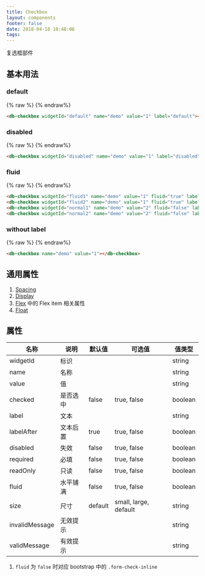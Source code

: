 ```yaml
---
title: Checkbox
layout: components
footer: false
date: 2018-04-18 10:48:06
tags:
---
```


复选框部件

## 基本用法

### default
{% raw %}
<db-checkbox widgetId="defaultDemo" name="demo" value="1" label="default"></db-checkbox>
{% endraw%}
```html
<db-checkbox widgetId="default" name="demo" value="1" label="default"></db-checkbox>
```

### disabled
{% raw %}
<db-checkbox widgetId="disabled" name="demo" value="1" label="disabled" disabled="true"></db-checkbox>
{% endraw%}
```html
<db-checkbox widgetId="disabled" name="demo" value="1" label="disabled" disabled="true"></db-checkbox>
```

### fluid
{% raw %}
<db-checkbox widgetId="fluidcheckbox1" name="demo" value="1" fluid="true" label="fluid demo1"></db-checkbox>
<db-checkbox widgetId="fluidcheckbox2" name="demo" value="1" fluid="true" label="fluid demo2"></db-checkbox>
<db-checkbox widgetId="normal1" name="demo" value="2" fluid="false" label="default demo1"></db-checkbox>
<db-checkbox widgetId="normal2" name="demo" value="2" fluid="false" label="default demo2"></db-checkbox>
{% endraw%}
```html
<db-checkbox widgetId="fluid1" name="demo" value="1" fluid="true" label="fluid demo1"></db-checkbox>
<db-checkbox widgetId="fluid2" name="demo" value="1" fluid="true" label="fluid demo2"></db-checkbox>
<db-checkbox widgetId="normal1" name="demo" value="2" fluid="false" label="default demo1"></db-checkbox>
<db-checkbox widgetId="normal2" name="demo" value="2" fluid="false" label="default demo2"></db-checkbox>
```

### without label
{% raw %}
<db-checkbox name="demo" value="1"></db-checkbox>
{% endraw%}
```html
<db-checkbox name="demo" value="1"></db-checkbox>
```

## 通用属性

1. [Spacing](../Utilities/Spacing.html)
1. [Display](../Utilities/Display.html)
1. [Flex](../Utilities/Flex.html) 中的 Flex item 相关属性
1. [Float](../Utilities/Float.html)

## 属性

| 名称  | 说明 | 默认值 | 可选值 | 值类型 |
| ----- | ------ | ----- | ----- | --------- |
| widgetId | 标识 | | | string |
| name | 名称 | | | string |
| value | 值 | | | string |
| checked | 是否选中 | false | true, false | boolean |
| label | 文本 | | | string |
| labelAfter | 文本后置 | true | true, false | boolean |
| disabled | 失效 | false | true, false | boolean |
| required | 必填 | false | true, false | boolean |
| readOnly | 只读 | false | true, false | boolean |
| fluid | 水平铺满 | false | true, false | boolean |
| size | 尺寸 | default | small, large, default | string |
| invalidMessage | 无效提示 | | | string |
| validMessage | 有效提示 | | | string |

1. `fluid` 为 `false` 时对应 bootstrap 中的 `.form-check-inline`